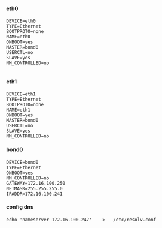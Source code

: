 #### eth0
```
DEVICE=eth0
TYPE=Ethernet
BOOTPROTO=none
NAME=eth0
ONBOOT=yes
MASTER=bond0
USERCTL=no
SLAVE=yes
NM_CONTROLLED=no


```

#### eth1

```
DEVICE=eth1
TYPE=Ethernet
BOOTPROTO=none
NAME=eth1
ONBOOT=yes
MASTER=bond0
USERCTL=no
SLAVE=yes
NM_CONTROLLED=no
```

#### bond0

```
DEVICE=bond0
TYPE=Ethernet
ONBOOT=yes
NM_CONTROLLED=no
GATEWAY=172.16.100.250
NETMASK=255.255.255.0
IPADDR=172.16.100.241
```

#### config dns

```
echo 'nameserver 172.16.100.247'    >   /etc/resolv.conf
```

